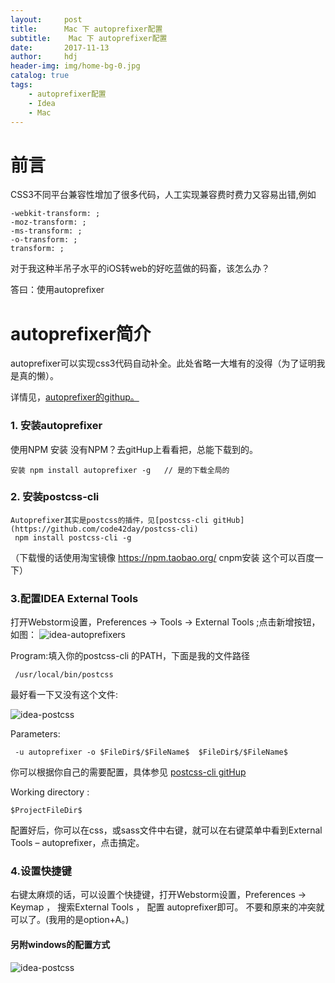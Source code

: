 ```yaml
---
layout:     post
title:      Mac 下 autoprefixer配置
subtitle:    Mac 下 autoprefixer配置
date:       2017-11-13
author:     hdj
header-img: img/home-bg-0.jpg
catalog: true
tags:
    - autoprefixer配置
    - Idea
    - Mac
---
```

# 前言


CSS3不同平台兼容性增加了很多代码，人工实现兼容费时费力又容易出错,例如

```
-webkit-transform: ;
-moz-transform: ;
-ms-transform: ;
-o-transform: ;
transform: ;
```

对于我这种半吊子水平的iOS转web的好吃蓝做的码畜，该怎么办？

答曰：使用autoprefixer


# autoprefixer简介
autoprefixer可以实现css3代码自动补全。此处省略一大堆有的没得（为了证明我是真的懒）。

详情见，[autoprefixer的githup。](https://github.com/postcss/autoprefixer)

### 1. 安装autoprefixer
   使用NPM 安装 没有NPM？去gitHup上看看把，总能下载到的。
   ```
   安装 npm install autoprefixer -g   // 是的下载全局的
   ````
### 2. 安装postcss-cli
```
Autoprefixer其实是postcss的插件，见[postcss-cli gitHub](https://github.com/code42day/postcss-cli)
 npm install postcss-cli -g
```
 （下载慢的话使用淘宝镜像 https://npm.taobao.org/ cnpm安装 这个可以百度一下）
### 3.配置IDEA External Tools
打开Webstorm设置，Preferences -> Tools -> External Tools ;点击新增按钮，如图：
![idea-autoprefixers](http://hedj.top/img/2017-11/idea-autoprefixers.png)

Program:填入你的postcss-cli 的PATH，下面是我的文件路径
```
 /usr/local/bin/postcss
```
最好看一下又没有这个文件:

![idea-postcss](http://hedj.top/img/2017-11/idea-postcss.png)

Parameters:

```
 -u autoprefixer -o $FileDir$/$FileName$  $FileDir$/$FileName$
```
 你可以根据你自己的需要配置，具体参见 [postcss-cli gitHup](https://github.com/code42day/postcss-cli)

Working directory :

```
$ProjectFileDir$
```

配置好后，你可以在css，或sass文件中右键，就可以在右键菜单中看到External Tools – autoprefixer，点击搞定。
### 4.设置快捷键

   右键太麻烦的话，可以设置个快捷键，打开Webstorm设置，Preferences -> Keymap ， 搜索External Tools ，
    配置 autoprefixer即可。 不要和原来的冲突就可以了。(我用的是option+A。)



####  另附windows的配置方式

![idea-postcss](http://hedj.top/img/2017-11/idea-autoprefixer-windows.png)
